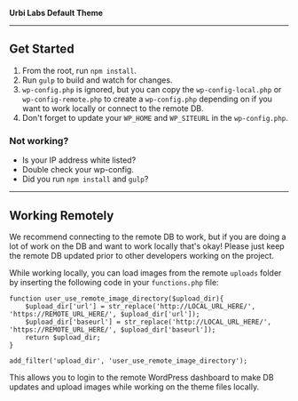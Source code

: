 **Urbi Labs Default Theme**

---

## Get Started


1. From the root, run `npm install`.
2. Run `gulp` to build and watch for changes.
3. `wp-config.php` is ignored, but you can copy the `wp-config-local.php` or `wp-config-remote.php` to create a `wp-config.php` depending on if you want to work locally or connect to the remote DB.
4. Don't forget to update your `WP_HOME` and `WP_SITEURL` in the `wp-config.php`.

### Not working?
- Is your IP address white listed?
- Double check your wp-config.
- Did you run `npm install` and `gulp`?

---

## Working Remotely

We recommend connecting to the remote DB to work, but if you are doing a lot of work on the DB and want to work locally that's okay! Please just keep the remote DB updated prior to other developers working on the project.

While working locally, you can load images from the remote `uploads` folder by inserting the following code in your `functions.php` file:

```
function user_use_remote_image_directory($upload_dir){
    $upload_dir['url'] = str_replace('http://LOCAL_URL_HERE/', 'https://REMOTE_URL_HERE/', $upload_dir['url']);
    $upload_dir['baseurl'] = str_replace('http://LOCAL_URL_HERE/', 'https://REMOTE_URL_HERE/', $upload_dir['baseurl']);
    return $upload_dir;
}

add_filter('upload_dir', 'user_use_remote_image_directory');
```

This allows you to login to the remote WordPress dashboard to make DB updates and upload images while working on the theme files locally.
